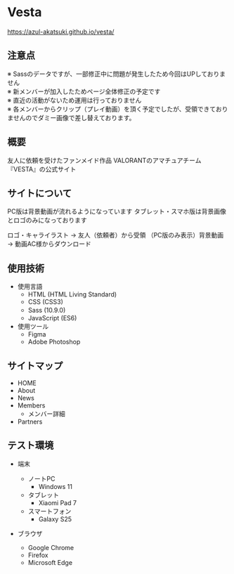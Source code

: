# Vesta
https://azul-akatsuki.github.io/vesta/
## 注意点
※ Sassのデータですが、一部修正中に問題が発生したため今回はUPしておりません<br>
※ 新メンバーが加入したためページ全体修正の予定です<br>
※ 直近の活動がないため運用は行っておりません<br>
※ 各メンバーからクリップ（プレイ動画）を頂く予定でしたが、受領できておりませんのでダミー画像で差し替えております。
## 概要
友人に依頼を受けたファンメイド作品
VALORANTのアマチュアチーム『VESTA』の公式サイト
## サイトについて
PC版は背景動画が流れるようになっています
タブレット・スマホ版は背景画像とロゴのみになっております

ロゴ・キャライラスト → 友人（依頼者）から受領
（PC版のみ表示）背景動画 → 動画AC様からダウンロード
## 使用技術
* 使用言語
  * HTML (HTML Living Standard)
  * CSS (CSS3)
  * Sass (10.9.0)　
  * JavaScript (ES6)
* 使用ツール
  * Figma
  * Adobe Photoshop
## サイトマップ
* HOME
* About
* News
* Members
  * メンバー詳細
* Partners
## テスト環境
* 端末
  * ノートPC
     * Windows 11
  * タブレット
    * Xiaomi Pad 7
  * スマートフォン
    * Galaxy S25

* ブラウザ
    * Google Chrome
    * Firefox
    * Microsoft Edge
